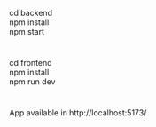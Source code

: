 cd backend <br>
npm install <br>
npm start <br>
#
cd frontend <br>
npm install <br>
npm run dev <br>
#
App available in http://localhost:5173/
